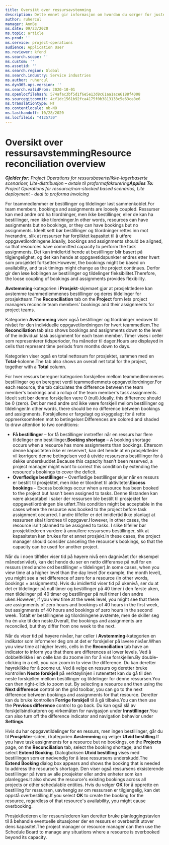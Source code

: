 ```yaml
---
title: Oversikt over ressursavstemming
description: Dette emnet gir informasjon om hvordan du sørger for justering av ressursbestillinger og tilordninger til prosjekter.
author: ruhercul
manager: AnnBe
ms.date: 09/23/2020
ms.topic: article
ms.prod: ''
ms.service: project-operations
audience: Application User
ms.reviewer: kfend
ms.search.scope: ''
ms.custom: ''
ms.assetid: ''
ms.search.region: Global
ms.search.industry: Service industries
ms.author: ruhercul
ms.dyn365.ops.version: ''
ms.search.validFrom: 2020-10-01
ms.openlocfilehash: 574afac3bf5d1f6e5e13d8c61aa1ace6188f4008
ms.sourcegitcommit: 4cf1dc1561b92fca4175f0b3813133c5e63ce8e6
ms.translationtype: HT
ms.contentlocale: nb-NO
ms.lasthandoff: 10/28/2020
ms.locfileid: "4125730"
---
```

# <a name="resource-reconciliation-overview"></a><span data-ttu-id="10975-103">Oversikt over ressursavstemming</span><span class="sxs-lookup"><span data-stu-id="10975-103">Resource reconciliation overview</span></span>

<span data-ttu-id="10975-104">_**Gjelder for:** Project Operations for ressursbaserte/ikke-lagerbaserte scenarioer, Lite-distribusjon – avtale til proformafakturering_</span><span class="sxs-lookup"><span data-stu-id="10975-104">_**Applies To:** Project Operations for resource/non-stocked based scenarios, Lite deployment - deal to proforma invoicing_</span></span>

<span data-ttu-id="10975-105">For teammedlemmer er bestillinger og tildelinger løst sammenkoblet.</span><span class="sxs-lookup"><span data-stu-id="10975-105">For team members, bookings and assignments are loosely coupled.</span></span> <span data-ttu-id="10975-106">Ressurser kan med andre ord ha tilordninger, men ikke bestillinger, eller de kan ha bestillinger, men ikke tilordninger.</span><span class="sxs-lookup"><span data-stu-id="10975-106">In other words, resources can have assignments but no bookings, or they can have bookings but no assignments.</span></span> <span data-ttu-id="10975-107">Ideelt sett bør bestillinger og tilordninger rettes inn mot hverandre, slik at ressurser har forpliktet kapasitet til å utføre oppgavetilordningene.</span><span class="sxs-lookup"><span data-stu-id="10975-107">Ideally, bookings and assignments should be aligned, so that resources have committed capacity to perform the task assignments.</span></span> <span data-ttu-id="10975-108">Det kan imidlertid hende at bestillinger blir basert på tilgjengelighet, og det kan hende at oppgavetidspunkter endres etter hvert som prosjektet fortsetter.</span><span class="sxs-lookup"><span data-stu-id="10975-108">However, the bookings might be based on availability, and task timings might change as the project continues.</span></span> <span data-ttu-id="10975-109">Derfor gir den løse koblingen av bestillinger og tildelinger fleksibilitet.</span><span class="sxs-lookup"><span data-stu-id="10975-109">Therefore, the loose coupling of bookings and assignments provides flexibility.</span></span>

<span data-ttu-id="10975-110">**Avstemming**-kategorien i **Prosjekt**-skjemaet gjør at prosjektledere kan avstemme teammedlemmenes bestillinger og deres tildelinger for prosjektteam.</span><span class="sxs-lookup"><span data-stu-id="10975-110">The **Reconciliation** tab on the **Project** form lets project managers reconcile team members' bookings and their assignments for project teams.</span></span>

<span data-ttu-id="10975-111">Kategorien **Avstemming** viser også bestillinger og tilordninger nedover til nivået for den individuelle oppgavetilordningen for hvert teammedlem.</span><span class="sxs-lookup"><span data-stu-id="10975-111">The **Reconciliation** tab also shows bookings and assignments down to the level of the individual task assignment for each team member.</span></span> <span data-ttu-id="10975-112">Timer vises i celler som representerer tidsperioder, fra måneder til dager.</span><span class="sxs-lookup"><span data-stu-id="10975-112">Hours are displayed in cells that represent time periods from months down to days.</span></span>

<span data-ttu-id="10975-113">Kategorien viser også en total nettosum for prosjektet, sammen med en **Total**-kolonne.</span><span class="sxs-lookup"><span data-stu-id="10975-113">The tab also shows an overall net total for the project, together with a **Total** column.</span></span>

<span data-ttu-id="10975-114">For hver ressurs beregner kategorien forskjellen mellom teammedlemmenes bestillinger og en beregnet verdi teammedlemmets oppgavetilordninger.</span><span class="sxs-lookup"><span data-stu-id="10975-114">For each resource, the tab calculates the difference between the team member's bookings and a rollup of the team member's task assignments.</span></span> <span data-ttu-id="10975-115">Ideelt sett bør denne forskjellen være 0 (null).</span><span class="sxs-lookup"><span data-stu-id="10975-115">Ideally, this difference should be 0 (zero).</span></span> <span data-ttu-id="10975-116">Det bør med andre ord ikke være forskjell mellom bestillinger og tildelinger.</span><span class="sxs-lookup"><span data-stu-id="10975-116">In other words, there should be no difference between bookings and assignments.</span></span> <span data-ttu-id="10975-117">Forskjellene er fargelagt og skyggelagt for å rette oppmerksomheten mot to betingelser:</span><span class="sxs-lookup"><span data-stu-id="10975-117">Differences are colored and shaded to draw attention to two conditions:</span></span>

- <span data-ttu-id="10975-118">**Få bestillinger** – for få bestillinger inntreffer når en ressurs har flere tildelinger enn bestillinger.</span><span class="sxs-lookup"><span data-stu-id="10975-118">**Booking shortage** – A booking shortage occurs when a resource has more assignments than bookings.</span></span> <span data-ttu-id="10975-119">Ettersom denne kapasiteten ikke er reservert, kan det hende at en prosjektleder vil korrigere denne betingelsen ved å utvide ressursens bestillinger for å dekke underskuddet.</span><span class="sxs-lookup"><span data-stu-id="10975-119">Because this capacity hasn't been reserved, a project manager might want to correct this condition by extending the resource's bookings to cover the deficit.</span></span>
- <span data-ttu-id="10975-120">**Overflødige bestillinger** – Overflødige bestillinger skjer når en ressurs er bestilt til prosjektet, men ikke er tilordnet til aktiviteter.</span><span class="sxs-lookup"><span data-stu-id="10975-120">**Excess bookings** – Excess bookings occur when a resource has been booked to the project but hasn't been assigned to tasks.</span></span> <span data-ttu-id="10975-121">Denne tilstanden kan være akseptabel i saker der ressursen ble bestilt til prosjektet før oppgavetilordningen ble utført.</span><span class="sxs-lookup"><span data-stu-id="10975-121">This condition might be acceptable in the cases where the resource was booked to the project before task assignment occurred.</span></span> <span data-ttu-id="10975-122">I andre tilfeller er det imidlertid ikke planlagt at ressursen skal tilordnes til oppgaver.</span><span class="sxs-lookup"><span data-stu-id="10975-122">However, in other cases, the resource isn't planned to be assigned to tasks.</span></span> <span data-ttu-id="10975-123">I slike tilfeller bør prosjektlederen vurdere å annullere ressursens bestillinger, slik at kapasiteten kan brukes for et annet prosjekt.</span><span class="sxs-lookup"><span data-stu-id="10975-123">In these cases, the project manager should consider canceling the resource's bookings, so that the capacity can be used for another project.</span></span>

<span data-ttu-id="10975-124">Når du i noen tilfeller viser tid på høyere nivå enn dagnivået (for eksempel månedsnivået), kan det hende du ser en netto differanse på null for en ressurs (med andre ord bestillinger = tildelinger).</span><span class="sxs-lookup"><span data-stu-id="10975-124">In some cases, when you view time at a higher level than the day level (for example, the month level), you might see a net difference of zero for a resource (in other words, bookings = assignments).</span></span> <span data-ttu-id="10975-125">Hvis du imidlertid viser tid på ukenivå, ser du at det er tildelinger på null timer og bestillinger på 40 timer i den første uken, men tildelinger på 40 timer og bestillinger på null timer i den andre uken.</span><span class="sxs-lookup"><span data-stu-id="10975-125">However, if you view time at the week level, you might see that there are assignments of zero hours and bookings of 40 hours in the first week, but assignments of 40 hours and bookings of zero hours in the second week.</span></span> <span data-ttu-id="10975-126">Totalt er bestillingene og tilordningene avstemte, men de skiller seg fra én uke til den neste.</span><span class="sxs-lookup"><span data-stu-id="10975-126">Overall, the bookings and assignments are reconciled, but they differ from one week to the next.</span></span>

<span data-ttu-id="10975-127">Når du viser tid på høyere nivåer, har celler i **Avstemming**-kategorien en indikator som informerer deg om at det er forskjeller på lavere nivåer.</span><span class="sxs-lookup"><span data-stu-id="10975-127">When you view time at higher levels, cells in the **Reconciliation** tab have an indicator to inform you that there are differences at lower levels.</span></span> <span data-ttu-id="10975-128">Ved å dobbeltklikke i en celle kan du zoome inn for å vise forskjellen.</span><span class="sxs-lookup"><span data-stu-id="10975-128">By double-clicking in a cell, you can zoom in to view the difference.</span></span> <span data-ttu-id="10975-129">Du kan deretter høyreklikke for å zoome ut. Ved å velge en ressurs og deretter bruke kontrollen **Neste forskjell** på verktøylinjen i rutenettet kan du gå til den neste forskjellen mellom bestillinger og tildelinger for denne ressursen.</span><span class="sxs-lookup"><span data-stu-id="10975-129">You can then right-click to zoom out. By selecting a resource and then using the **Next difference** control on the grid toolbar, you can go to the next difference between bookings and assignments for that resource.</span></span> <span data-ttu-id="10975-130">Deretter kan du bruke kontrollen **Forrige forskjell** til å gå tilbake.</span><span class="sxs-lookup"><span data-stu-id="10975-130">You can then use the **Previous difference** control to go back.</span></span> <span data-ttu-id="10975-131">Du kan også slå av forskjellsindikatoren og virkemåten for navigasjon under **Innstillinger**.</span><span class="sxs-lookup"><span data-stu-id="10975-131">You can also turn off the difference indicator and navigation behavior under **Settings**.</span></span>


<span data-ttu-id="10975-132">Hvis du har oppgavetildelinger for en ressurs, men ingen bestillinger, går du til **Prosjekter**-siden, i kategorien **Avstemming** og velger **Utvid bestilling**.</span><span class="sxs-lookup"><span data-stu-id="10975-132">If you have task assignments for a resource but no bookings, on the **Projects** page, on the **Reconciliation** tab, select the booking shortage, and then select **Extend Booking**.</span></span> <span data-ttu-id="10975-133">Dialogboksen **Utvid bestilling** vises med bestillingen som er nødvendig for å løse ressursens underskudd.</span><span class="sxs-lookup"><span data-stu-id="10975-133">The **Extend Booking** dialog box appears and shows the booking that is needed to address the resource's shortage.</span></span> <span data-ttu-id="10975-134">Den viser også ressursens eksisterende bestillinger på tvers av alle prosjekter eller andre enheter som kan planlegges.</span><span class="sxs-lookup"><span data-stu-id="10975-134">It also shows the resource's existing bookings across all projects or other schedulable entities.</span></span> <span data-ttu-id="10975-135">Hvis du velger **OK** for å opprette en bestilling for ressursen, uavhengig av om ressursen er tilgjengelig, kan det oppstå overbestilling.</span><span class="sxs-lookup"><span data-stu-id="10975-135">If you select **OK** to create the booking for the resource, regardless of that resource's availability, you might cause overbooking.</span></span>

<span data-ttu-id="10975-136">Prosjektlederen eller ressurslederen kan deretter bruke planleggingstavlen til å behandle eventuelle situasjoner der en ressurs er overbestilt utover dens kapasitet.</span><span class="sxs-lookup"><span data-stu-id="10975-136">The project manager or resource manager can then use the Schedule Board to manage any situations where a resource is overbooked beyond its capacity.</span></span>

